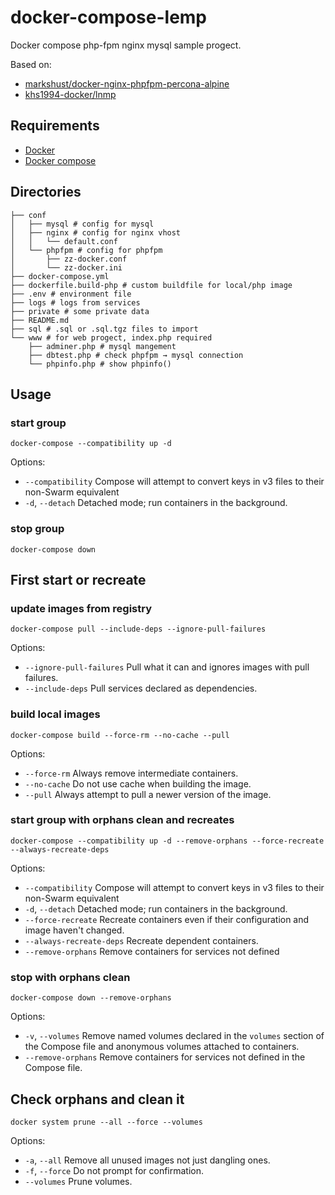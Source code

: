 # docker-compose-lemp

Docker compose php-fpm nginx mysql sample progect.

Based on:

- [markshust/docker-nginx-phpfpm-percona-alpine](https://github.com/markshust/docker-nginx-phpfpm-percona-alpine.git)
- [khs1994-docker/lnmp](https://github.com/khs1994-docker/lnmp)

## Requirements

- [Docker](https://docs.docker.com/install/)
- [Docker compose](https://docs.docker.com/compose/install/)

## Directories

```shell
├── conf
│   ├── mysql # config for mysql
│   ├── nginx # config for nginx vhost
│   │   └── default.conf
│   └── phpfpm # config for phpfpm
│       ├── zz-docker.conf
│       └── zz-docker.ini
├── docker-compose.yml
├── dockerfile.build-php # custom buildfile for local/php image
├── .env # environment file
├── logs # logs from services
├── private # some private data
├── README.md
├── sql # .sql or .sql.tgz files to import
└── www # for web progect, index.php required
    ├── adminer.php # mysql mangement
    ├── dbtest.php # check phpfpm → mysql connection
    └── phpinfo.php # show phpinfo()
```

## Usage

### start group

```shell
docker-compose --compatibility up -d
```

Options:

- `--compatibility` Compose will attempt to convert keys in v3 files to their non-Swarm equivalent
- `-d`, `--detach` Detached mode; run containers in the background.

### stop group

```shell
docker-compose down
```

## First start or recreate

### update images from registry

```shell
docker-compose pull --include-deps --ignore-pull-failures
```

Options:

- `--ignore-pull-failures` Pull what it can and ignores images with pull failures.
- `--include-deps` Pull services declared as dependencies.

### build local images

```shell
docker-compose build --force-rm --no-cache --pull
```

Options:

- `--force-rm` Always remove intermediate containers.
- `--no-cache` Do not use cache when building the image.
- `--pull` Always attempt to pull a newer version of the image.

### start group with orphans clean and recreates

```shell
docker-compose --compatibility up -d --remove-orphans --force-recreate --always-recreate-deps
```

Options:

- `--compatibility` Compose will attempt to convert keys in v3 files to their non-Swarm equivalent
- `-d`, `--detach` Detached mode; run containers in the background.
- `--force-recreate` Recreate containers even if their configuration and image haven't changed.
- `--always-recreate-deps` Recreate dependent containers.
- `--remove-orphans` Remove containers for services not defined

### stop with orphans clean

```shell
docker-compose down --remove-orphans
```

Options:

- `-v`, `--volumes` Remove named volumes declared in the `volumes` section of the Compose file and anonymous volumes attached to containers.
- `--remove-orphans` Remove containers for services not defined in the Compose file.

## Check orphans and clean it

```shell
docker system prune --all --force --volumes
```

Options:

- `-a`, `--all` Remove all unused images not just dangling ones.
- `-f`, `--force` Do not prompt for confirmation.
- `--volumes` Prune volumes.
